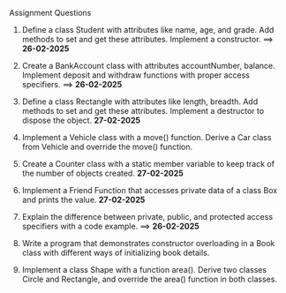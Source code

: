 Assignment Questions

1. Define a class Student with attributes like name, age, and grade. Add methods to set and get these attributes. Implement a constructor. ==> **26-02-2025**

2. Create a BankAccount class with attributes accountNumber, balance. Implement deposit and withdraw functions with proper access specifiers. ==>  **26-02-2025**

3. Define a class Rectangle with attributes like length, breadth. Add methods to set and get these attributes. Implement a destructor to dispose the object.  **27-02-2025**

4. Implement a Vehicle class with a move() function. Derive a Car class from Vehicle and override the move() function.

5. Create a Counter class with a static member variable to keep track of the number of objects created. **27-02-2025**

6. Implement a Friend Function that accesses private data of a class Box and prints the value. **27-02-2025**

7. Explain the difference between private, public, and protected access specifiers with a code example. ==>  **26-02-2025**

8. Write a program that demonstrates constructor overloading in a Book class with different ways of initializing book details.

9. Implement a class Shape with a function area(). Derive two classes Circle and Rectangle, and override the area() function in both classes.
